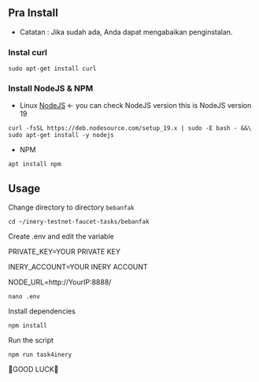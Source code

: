 ## Pra Install


- Catatan :
Jika sudah ada, Anda dapat mengabaikan penginstalan.



### Instal curl
```shell
sudo apt-get install curl
```

### Install NodeJS & NPM

- Linux [NodeJS](https://nodejs.org/en/) <- you can check NodeJS version
this is NodeJS version 19
```shell
curl -fsSL https://deb.nodesource.com/setup_19.x | sudo -E bash - &&\
sudo apt-get install -y nodejs
```

- NPM
```shell
apt install npm
```


## Usage

Change directory to directory `bebanfak`

```shell
cd ~/inery-testnet-faucet-tasks/bebanfak
```

Create .env and edit the variable

PRIVATE_KEY=YOUR PRIVATE KEY

INERY_ACCOUNT=YOUR INERY ACCOUNT

NODE_URL=http://YourIP:8888/

```shell
nano .env
```

Install dependencies

```shell
npm install
```

Run the script

```
npm run task4inery
```
🚀GOOD LUCK🚀




















































